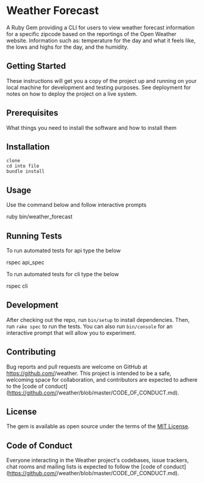 # Weather Forecast

A Ruby Gem providing a CLI for users to view weather forecast information for a specific zipcode based on the reportings of the Open Weather website. Information such as: temperature for the day and what it feels like, the lows and highs for the day, and the humidity. 

## Getting Started

These instructions will get you a copy of the project up and running on your local machine for development and testing purposes. See deployment for notes on how to deploy the project on a live system.

## Prerequisites

What things you need to install the software and how to install them

## Installation

    clone
    cd into file 
    bundle install 

## Usage

Use the command below and follow interactive prompts

ruby bin/weather_forecast

## Running Tests

To run automated tests for api type the below 

rspec api_spec

To run automated tests for cli type the below 

rspec cli

## Development

After checking out the repo, run `bin/setup` to install dependencies. Then, run `rake spec` to run the tests. You can also run `bin/console` for an interactive prompt that will allow you to experiment.

<!-- To install this gem onto your local machine, run `bundle exec rake install`. To release a new version, update the version number in `version.rb`, and then run `bundle exec rake release`, which will create a git tag for the version, push git commits and tags, and push the `.gem` file to [rubygems.org](https://rubygems.org). -->


## Contributing

Bug reports and pull requests are welcome on GitHub at https://github.com/<github username>/weather. This project is intended to be a safe, welcoming space for collaboration, and contributors are expected to adhere to the [code of conduct](https://github.com/<github username>/weather/blob/master/CODE_OF_CONDUCT.md).

## License

The gem is available as open source under the terms of the [MIT License](https://opensource.org/licenses/MIT).

## Code of Conduct

Everyone interacting in the Weather project's codebases, issue trackers, chat rooms and mailing lists is expected to follow the [code of conduct](https://github.com/<github username>/weather/blob/master/CODE_OF_CONDUCT.md).
